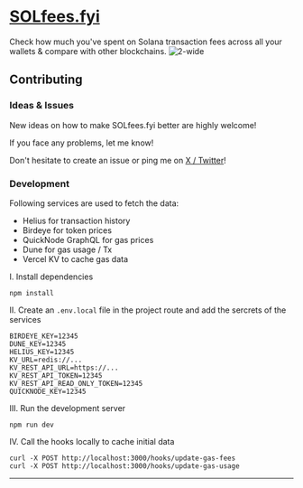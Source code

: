 # [SOLfees.fyi](https://www.solfees.fyi/)

Check how much you\'ve spent on Solana transaction fees across all your wallets & compare with other blockchains.
![2-wide](https://github.com/ronnyhaase/solfees.fyi/assets/714368/cbeeb847-2988-469c-8079-e2e2ac4f4fd8)

## Contributing

### Ideas & Issues

New ideas on how to make SOLfees.fyi better are highly welcome!

If you face any problems, let me know!

Don't hesitate to create an issue or ping me on [X / Twitter](https://x.com/ronnyhaase)!

### Development

Following services are used to fetch the data:

- Helius for transaction history
- Birdeye for token prices
- QuickNode GraphQL for gas prices
- Dune for gas usage / Tx
- Vercel KV to cache gas data


I. Install dependencies
```
npm install
```

II. Create an `.env.local` file in the project route and add the sercrets of the services
```
BIRDEYE_KEY=12345
DUNE_KEY=12345
HELIUS_KEY=12345
KV_URL=redis://...
KV_REST_API_URL=https://...
KV_REST_API_TOKEN=12345
KV_REST_API_READ_ONLY_TOKEN=12345
QUICKNODE_KEY=12345
```

III. Run the development server
```
npm run dev
```

IV. Call the hooks locally to cache initial data
```
curl -X POST http://localhost:3000/hooks/update-gas-fees
curl -X POST http://localhost:3000/hooks/update-gas-usage
```

---

